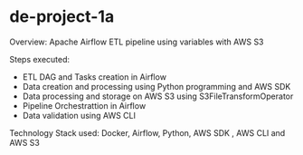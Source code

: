 # de-project-1a

Overview: Apache Airflow ETL pipeline using variables with AWS S3

Steps executed:

- ETL DAG and Tasks creation in Airflow
- Data creation and processing using Python programming and AWS SDK
- Data processing and storage on AWS S3 using S3FileTransformOperator
- Pipeline Orchestrattion in Airflow
- Data validation using AWS CLI

Technology Stack used: Docker, Airflow, Python, AWS SDK , AWS CLI and AWS S3
